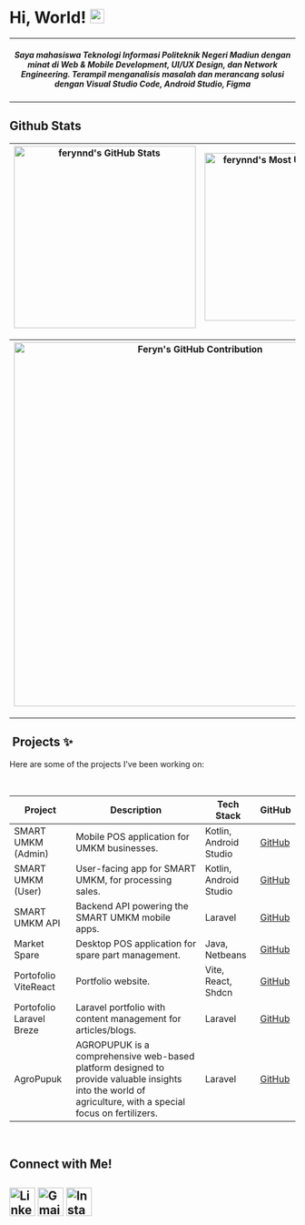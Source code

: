 # Hi, World! [<img src="https://media.giphy.com/media/hvRJCLFzcasrR4ia7z/giphy.gif" width="25px" height="25px">](https://github.com/ferynnd)

---

<h5 align="center">Saya mahasiswa Teknologi Informasi Politeknik Negeri Madiun dengan minat di Web & Mobile Development, UI/UX Design, dan Network Engineering. Terampil menganalisis masalah dan merancang solusi dengan Visual Studio Code, Android Studio, Figma </h5>

---

##  Github Stats

| <img align="center" width="320px" src="https://github-readme-stats-eight-theta.vercel.app/api?username=ferynnd&show_icons=true&hide_border=true&theme=algolia&include_all_commits=true&count_private=true" alt="ferynnd's GitHub Stats"> | <img align="center" width="295px" src="https://github-readme-stats-eight-theta.vercel.app/api/top-langs/?username=ferynnd&langs_count=8&layout=compact&hide_border=true&theme=algolia" alt="ferynnd's Most Used Language">
| ------------- | ------------- |

| <img align="center" width="640px" src="https://github-profile-summary-cards.vercel.app/api/cards/profile-details?username=ferynnd&theme=algolia" alt="Feryn's GitHub Contribution">
| ------------- |

---

## ️ Projects ✨

Here are some of the projects I've been working on:

<br>

<div align="center">

| Project | Description | Tech Stack | GitHub |
|---|---|---|---|
| SMART UMKM (Admin) | Mobile POS application for UMKM businesses. | Kotlin, Android Studio | [GitHub](https://github.com/ferynnd/SMART_UMKM) |
| SMART UMKM (User) | User-facing app for SMART UMKM, for processing sales. | Kotlin, Android Studio | [GitHub](https://github.com/ferynnd/SMART_UMKM_USER) |
| SMART UMKM API | Backend API powering the SMART UMKM mobile apps. | Laravel | [GitHub](https://github.com/ferynnd/SMART_UMKM_API) |
| Market Spare | Desktop POS application for spare part management. | Java, Netbeans | [GitHub](https://github.com/ferynnd/MarketSpare) |
| Portofolio ViteReact | Portfolio website. | Vite, React, Shdcn | [GitHub](https://github.com/ferynnd/portofolio-vite) |
| Portofolio Laravel Breze | Laravel portfolio with content management for articles/blogs. | Laravel | [GitHub](https://github.com/ferynnd/brezePortofolio) |
| AgroPupuk | AGROPUPUK is a comprehensive web-based platform designed to provide valuable insights into the world of agriculture, with a special focus on fertilizers. | Laravel | [GitHub](https://github.com/hamdaniqhmqd/AgroPupuk) |


</div>

<br>

## Connect with Me!

<a href="https://www.linkedin.com/in/ferryfernandoo" target="blank"><img align="center" src="https://cdn1.iconfinder.com/data/icons/logotypes/32/square-linkedin-512.png" alt="LinkedIn" height="50" width="45" /></a>
<a href="mailto:ferynndaru@gmail.com" target="blank"><img align="center" src="https://cdn1.iconfinder.com/data/icons/google-new-logos-1/32/gmail_new_logo-512.png" alt="Gmail" height="50" width="45" /></a> <a href="https://www.instagram.com/ferynnd" target="_blank"><img align="center" src="https://cdn4.iconfinder.com/data/icons/logos-brands-7/512/instagram_icon-instagram_buttoninstegram-512.png" alt="Instagram" height="50" width="45" /></a>
---

